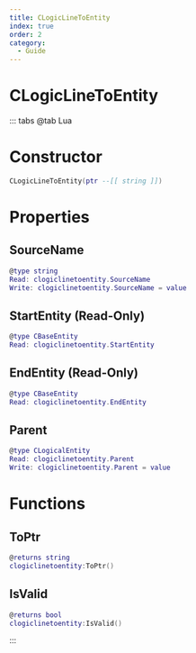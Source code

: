 ```yaml
---
title: CLogicLineToEntity
index: true
order: 2
category:
  - Guide
---
```


# CLogicLineToEntity

::: tabs
@tab Lua
# Constructor
```lua
CLogicLineToEntity(ptr --[[ string ]])
```
# Properties
## SourceName 
```lua
@type string
Read: clogiclinetoentity.SourceName
Write: clogiclinetoentity.SourceName = value
```
## StartEntity (Read-Only)
```lua
@type CBaseEntity
Read: clogiclinetoentity.StartEntity
```
## EndEntity (Read-Only)
```lua
@type CBaseEntity
Read: clogiclinetoentity.EndEntity
```
## Parent 
```lua
@type CLogicalEntity
Read: clogiclinetoentity.Parent
Write: clogiclinetoentity.Parent = value
```
# Functions
## ToPtr
```lua
@returns string
clogiclinetoentity:ToPtr()
```
## IsValid
```lua
@returns bool
clogiclinetoentity:IsValid()
```

:::
